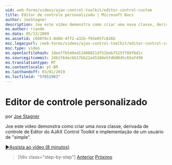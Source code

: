 ```yaml
---
uid: web-forms/videos/ajax-control-toolkit/editor-control-custom
title: Editor de controle personalizado | Microsoft Docs
author: JoeStagner
description: Joe este vídeo demonstra como criar uma nova classe, derivada de controle de Editor do AJAX Control Toolkit e implementação de um usuário de "simple".
ms.author: riande
ms.date: 05/13/2009
ms.assetid: c688f8c3-0d0d-4ff2-a32b-f93e05fc826b
msc.legacyurl: /web-forms/videos/ajax-control-toolkit/editor-control-custom
msc.type: video
ms.openlocfilehash: 1dee7fb549ed12408821df51beb7525ff89f6d1c
ms.sourcegitcommit: 24b1f6decbb17bb22a45166e5fdb0845c65af498
ms.translationtype: MT
ms.contentlocale: pt-BR
ms.lasthandoff: 03/01/2019
ms.locfileid: "57051983"
---
```

<a name="editor-control-custom"></a>Editor de controle personalizado
====================
por [Joe Stagner](https://github.com/JoeStagner)

Joe este vídeo demonstra como criar uma nova classe, derivada de controle de Editor do AJAX Control Toolkit e implementação de um usuário de "simple".

[&#9654;Assista ao vídeo (8 minutos)](https://channel9.msdn.com/Blogs/ASP-NET-Site-Videos/editor-control-custom)

> [!div class="step-by-step"]
> [Anterior](editor-control.md)
> [Próximo](create-a-new-custom-extender.md)
